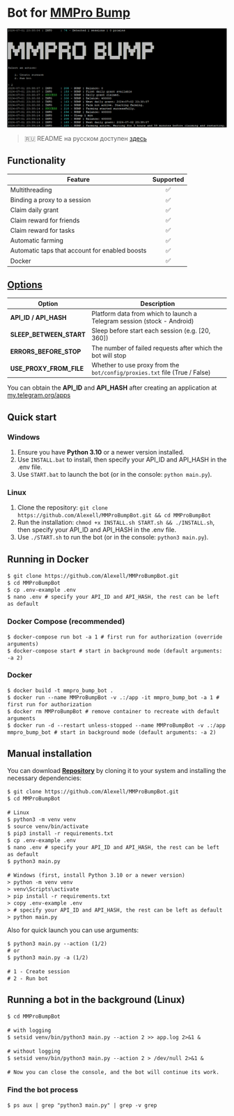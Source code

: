 # Bot for [MMPro Bump](https://alexell.pro/cc/mmpro)

![img1](.github/images/demo.png)

> 🇷🇺 README на русском доступен [здесь](README-RU.md)

## Functionality
| Feature                                                        | Supported  |
|----------------------------------------------------------------|:----------:|
| Multithreading                                                 |     ✅     |
| Binding a proxy to a session                                   |     ✅     |
| Claim daily grant                                              |     ✅     |
| Claim reward for friends                                       |     ✅     |
| Claim reward for tasks                                         |     ✅     |
| Automatic farming                                              |     ✅     |
| Automatic taps that account for enabled boosts                 |     ✅     |
| Docker                                                         |     ✅     |

## [Options](https://github.com/Alexell/MMProBumpBot/blob/main/.env-example)
| Option                  | Description                                                                |
|-------------------------|----------------------------------------------------------------------------|
| **API_ID / API_HASH**   | Platform data from which to launch a Telegram session (stock - Android)    |
| **SLEEP_BETWEEN_START** | Sleep before start each session (e.g. [20, 360])                           |
| **ERRORS_BEFORE_STOP**  | The number of failed requests after which the bot will stop                |
| **USE_PROXY_FROM_FILE** | Whether to use proxy from the `bot/config/proxies.txt` file (True / False) |

You can obtain the **API_ID** and **API_HASH** after creating an application at [my.telegram.org/apps](https://my.telegram.org/apps)

## Quick start
### Windows
1. Ensure you have **Python 3.10** or a newer version installed.
2. Use `INSTALL.bat` to install, then specify your API_ID and API_HASH in the .env file.
3. Use `START.bat` to launch the bot (or in the console: `python main.py`).

### Linux
1. Clone the repository: `git clone https://github.com/Alexell/MMProBumpBot.git && cd MMProBumpBot`
2. Run the installation: `chmod +x INSTALL.sh START.sh && ./INSTALL.sh`, then specify your API_ID and API_HASH in the .env file.
3. Use `./START.sh` to run the bot (or in the console: `python3 main.py`).

## Running in Docker
```
$ git clone https://github.com/Alexell/MMProBumpBot.git
$ cd MMProBumpBot
$ cp .env-example .env
$ nano .env # specify your API_ID and API_HASH, the rest can be left as default
```
### Docker Compose (recommended)
```
$ docker-compose run bot -a 1 # first run for authorization (override arguments)
$ docker-compose start # start in background mode (default arguments: -a 2)
```
### Docker
```
$ docker build -t mmpro_bump_bot .
$ docker run --name MMProBumpBot -v .:/app -it mmpro_bump_bot -a 1 # first run for authorization
$ docker rm MMProBumpBot # remove container to recreate with default arguments
$ docker run -d --restart unless-stopped --name MMProBumpBot -v .:/app mmpro_bump_bot # start in background mode (default arguments: -a 2)
```

## Manual installation
You can download [**Repository**](https://github.com/Alexell/MMProBumpBot) by cloning it to your system and installing the necessary dependencies:
```
$ git clone https://github.com/Alexell/MMProBumpBot.git
$ cd MMProBumpBot

# Linux
$ python3 -m venv venv
$ source venv/bin/activate
$ pip3 install -r requirements.txt
$ cp .env-example .env
$ nano .env # specify your API_ID and API_HASH, the rest can be left as default
$ python3 main.py

# Windows (first, install Python 3.10 or a newer version)
> python -m venv venv
> venv\Scripts\activate
> pip install -r requirements.txt
> copy .env-example .env
> # specify your API_ID and API_HASH, the rest can be left as default
> python main.py
```

Also for quick launch you can use arguments:
```
$ python3 main.py --action (1/2)
# or
$ python3 main.py -a (1/2)

# 1 - Create session
# 2 - Run bot
```

## Running a bot in the background (Linux)
```
$ cd MMProBumpBot

# with logging
$ setsid venv/bin/python3 main.py --action 2 >> app.log 2>&1 &

# without logging
$ setsid venv/bin/python3 main.py --action 2 > /dev/null 2>&1 &

# Now you can close the console, and the bot will continue its work.
```

### Find the bot process
```
$ ps aux | grep "python3 main.py" | grep -v grep
```